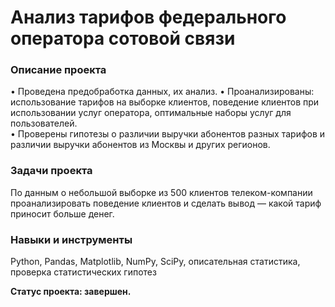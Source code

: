 # Анализ тарифов федерального оператора сотовой связи
### Описание проекта
•	Проведена предобработка данных, их анализ. 
•	Проанализированы: использование тарифов на выборке клиентов, поведение клиентов при использовании услуг оператора, оптимальные наборы услуг для пользователей.  
•	Проверены гипотезы о различии выручки абонентов разных тарифов и различии выручки абонентов из Москвы и других регионов.
### Задачи проекта
По данным о небольшой выборке из 500 клиентов телеком-компании проанализировать поведение клиентов и сделать вывод — какой тариф приносит больше денег.
### Навыки и инструменты
Python, Pandas, Matplotlib, NumPy, SciPy, описательная статистика, проверка статистических гипотез

**Статус проекта: завершен.**
